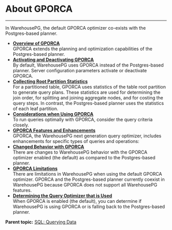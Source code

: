 # About GPORCA
---

In WarehousePG, the default GPORCA optimizer co-exists with the Postgres-based planner.

-   **[Overview of GPORCA](../../query/topics/query-piv-opt-overview.html)**  
GPORCA extends the planning and optimization capabilities of the Postgres-based planner.
-   **[Activating and Deactivating GPORCA](../../query/topics/query-piv-opt-enable.html)**  
By default, WarehousePG uses GPORCA instead of the Postgres-based planner. Server configuration parameters activate or deactivate GPORCA.
-   **[Collecting Root Partition Statistics](../../query/topics/query-piv-opt-root-partition.html)**  
For a partitioned table, GPORCA uses statistics of the table root partition to generate query plans. These statistics are used for determining the join order, for splitting and joining aggregate nodes, and for costing the query steps. In contrast, the Postgres-based planner uses the statistics of each leaf partition.
-   **[Considerations when Using GPORCA](../../query/topics/query-piv-opt-notes.html)**  
 To run queries optimally with GPORCA, consider the query criteria closely.
-   **[GPORCA Features and Enhancements](../../query/topics/query-piv-opt-features.html)**  
GPORCA, the WarehousePG next generation query optimizer, includes enhancements for specific types of queries and operations:
-   **[Changed Behavior with GPORCA](../../query/topics/query-piv-opt-changed.html)**  
There are changes to WarehousePG behavior with the GPORCA optimizer enabled \(the default\) as compared to the Postgres-based planner.
-   **[GPORCA Limitations](../../query/topics/query-piv-opt-limitations.html)**  
There are limitations in WarehousePG when using the default GPORCA optimizer. GPORCA and the Postgres-based planner currently coexist in WarehousePG because GPORCA does not support all WarehousePG features.
-   **[Determining the Query Optimizer that is Used](../../query/topics/query-piv-opt-fallback.html)**  
 When GPORCA is enabled \(the default\), you can determine if WarehousePG is using GPORCA or is falling back to the Postgres-based planner.


**Parent topic:** [SQL: Querying Data](../../query/topics/query.html)

